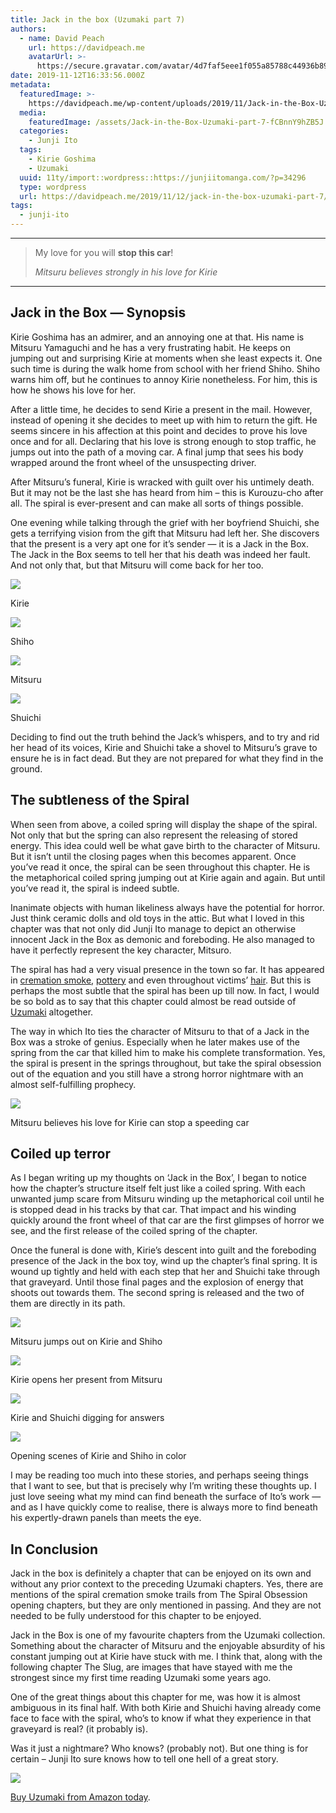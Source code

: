 ```yaml
---
title: Jack in the box (Uzumaki part 7)
authors:
  - name: David Peach
    url: https://davidpeach.me
    avatarUrl: >-
      https://secure.gravatar.com/avatar/4d7faf5eee1f055a85788c44936b8995eaab6dfb004e7854ec747ccb272e91ee?s=96&d=mm&r=g
date: 2019-11-12T16:33:56.000Z
metadata:
  featuredImage: >-
    https://davidpeach.me/wp-content/uploads/2019/11/Jack-in-the-Box-Uzumaki-part-7-cover-1.jpg
  media:
    featuredImage: /assets/Jack-in-the-Box-Uzumaki-part-7-fCBnnY9hZB5J.jpg
  categories:
    - Junji Ito
  tags:
    - Kirie Goshima
    - Uzumaki
  uuid: 11ty/import::wordpress::https://junjiitomanga.com/?p=34296
  type: wordpress
  url: https://davidpeach.me/2019/11/12/jack-in-the-box-uzumaki-part-7/
tags:
  - junji-ito
---
```

* * *

> My love for you will **stop this car**!
> 
> <cite>Mitsuru believes strongly in his love for Kirie</cite>

* * *

## Jack in the Box — Synopsis

Kirie Goshima has an admirer, and an annoying one at that. His name is Mitsuru Yamaguchi and he has a very frustrating habit. He keeps on jumping out and surprising Kirie at moments when she least expects it. One such time is during the walk home from school with her friend Shiho. Shiho warns him off, but he continues to annoy Kirie nonetheless. For him, this is how he shows his love for her.

After a little time, he decides to send Kirie a present in the mail. However, instead of opening it she decides to meet up with him to return the gift. He seems sincere in his affection at this point and decides to prove his love once and for all. Declaring that his love is strong enough to stop traffic, he jumps out into the path of a moving car. A final jump that sees his body wrapped around the front wheel of the unsuspecting driver.

After Mitsuru’s funeral, Kirie is wracked with guilt over his untimely death. But it may not be the last she has heard from him – this is Kurouzu-cho after all. The spiral is ever-present and can make all sorts of things possible.

One evening while talking through the grief with her boyfriend Shuichi, she gets a terrifying vision from the gift that Mitsuru had left her. She discovers that the present is a very apt one for it’s sender — it is a Jack in the Box. The Jack in the Box seems to tell her that his death was indeed her fault. And not only that, but that Mitsuru will come back for her too.

[![](/assets/Kirie3-768x768-sTYLvGMkfzSQ.jpg)](/assets/Kirie3-768x768-sTYLvGMkfzSQ.jpg)

Kirie

[![](/assets/Shiho-768x768-TpnXzIcY1yCl.jpg)](/assets/Shiho-768x768-TpnXzIcY1yCl.jpg)

Shiho

[![](/assets/Mitsuru-768x768-hEP1bmUe2zS2.jpg)](/assets/Mitsuru-768x768-hEP1bmUe2zS2.jpg)

Mitsuru

[![](/assets/Shuichi3-768x768-XJSOMgd2OoSg.jpg)](/assets/Shuichi3-768x768-XJSOMgd2OoSg.jpg)

Shuichi

Deciding to find out the truth behind the Jack’s whispers, and to try and rid her head of its voices, Kirie and Shuichi take a shovel to Mitsuru’s grave to ensure he is in fact dead. But they are not prepared for what they find in the ground.

## The subtleness of the Spiral

When seen from above, a coiled spring will display the shape of the spiral. Not only that but the spring can also represent the releasing of stored energy. This idea could well be what gave birth to the character of Mitsuru. But it isn’t until the closing pages when this becomes apparent. Once you’ve read it once, the spiral can be seen throughout this chapter. He is the metaphorical coiled spring jumping out at Kirie again and again. But until you’ve read it, the spiral is indeed subtle.

Inanimate objects with human likeliness always have the potential for horror. Just think ceramic dolls and old toys in the attic. But what I loved in this chapter was that not only did Junji Ito manage to depict an otherwise innocent Jack in the Box as demonic and foreboding. He also managed to have it perfectly represent the key character, Mitsuro.

The spiral has had a very visual presence in the town so far. It has appeared in [cremation smoke](https://davidpeach.me/the-spiral-obsession-part-2-uzumaki-part-2/), [pottery](https://davidpeach.me/the-firing-effect-uzumaki-part-4/) and even throughout victims’ [hair](https://davidpeach.me/medusa-uzumaki-part-6/). But this is perhaps the most subtle that the spiral has been up till now. In fact, I would be so bold as to say that this chapter could almost be read outside of [Uzumaki](https://davidpeach.me/tag/uzumaki/) altogether.

The way in which Ito ties the character of Mitsuru to that of a Jack in the Box was a stroke of genius. Especially when he later makes use of the spring from the car that killed him to make his complete transformation. Yes, the spiral is present in the springs throughout, but take the spiral obsession out of the equation and you still have a strong horror nightmare with an almost self-fulfilling prophecy.

[![](/assets/Mitsuru-believes-his-love-for--FyhLr3Yxy88G.jpg)](/assets/Mitsuru-believes-his-love-for--FyhLr3Yxy88G.jpg)

Mitsuru believes his love for Kirie can stop a speeding car

## Coiled up terror

As I began writing up my thoughts on ‘Jack in the Box’, I began to notice how the chapter’s structure itself felt just like a coiled spring. With each unwanted jump scare from Mitsuru winding up the metaphorical coil until he is stopped dead in his tracks by that car. That impact and his winding quickly around the front wheel of that car are the first glimpses of horror we see, and the first release of the coiled spring of the chapter.

Once the funeral is done with, Kirie’s descent into guilt and the foreboding presence of the Jack in the box toy, wind up the chapter’s final spring. It is wound up tightly and held with each step that her and Shuichi take through that graveyard. Until those final pages and the explosion of energy that shoots out towards them. The second spring is released and the two of them are directly in its path.

[![](/assets/Mitsuru-jumps-out-on-Kirie-and-0eShXKpflaKD.jpg)](/assets/Mitsuru-jumps-out-on-Kirie-and-0eShXKpflaKD.jpg)

Mitsuru jumps out on Kirie and Shiho

[![](/assets/Kirie-opens-her-present-from-M-Z3HusnYmgD7i.jpg)](/assets/Kirie-opens-her-present-from-M-Z3HusnYmgD7i.jpg)

Kirie opens her present from Mitsuru

[![](/assets/Kirie-and-Shuichi-digging-for--PQolvSCKyjpf.jpg)](/assets/Kirie-and-Shuichi-digging-for--PQolvSCKyjpf.jpg)

Kirie and Shuichi digging for answers

[![](/assets/Opening-scenes-of-Kirie-and-Sh-0uLiQK30szcK.jpg)](/assets/Opening-scenes-of-Kirie-and-Sh-0uLiQK30szcK.jpg)

Opening scenes of Kirie and Shiho in color

I may be reading too much into these stories, and perhaps seeing things that I want to see, but that is precisely why I’m writing these thoughts up. I just love seeing what my mind can find beneath the surface of Ito’s work — and as I have quickly come to realise, there is always more to find beneath his expertly-drawn panels than meets the eye.

## In Conclusion

Jack in the box is definitely a chapter that can be enjoyed on its own and without any prior context to the preceding Uzumaki chapters. Yes, there are mentions of the spiral cremation smoke trails from The Spiral Obsession opening chapters, but they are only mentioned in passing. And they are not needed to be fully understood for this chapter to be enjoyed.

Jack in the Box is one of my favourite chapters from the Uzumaki collection. Something about the character of Mitsuru and the enjoyable absurdity of his constant jumping out at Kirie have stuck with me. I think that, along with the following chapter The Slug, are images that have stayed with me the strongest since my first time reading Uzumaki some years ago.

One of the great things about this chapter for me, was how it is almost ambiguous in its final half. With both Kirie and Shuichi having already come face to face with the spiral, who’s to know if what they experience in that graveyard is real? (it probably is).

Was it just a nightmare? Who knows? (probably not). But one thing is for certain – Junji Ito sure knows how to tell one hell of a great story.

![](https://davidpeach.me/wp-content/uploads/2019/08/Uzumaki-Collection-Cover.jpg)

[Buy Uzumaki from Amazon today](https://amzn.to/2LbVDQ1).